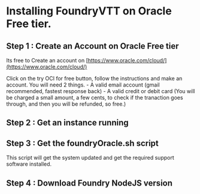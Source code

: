 # Installing FoundryVTT on Oracle Free tier.

## Step 1 : Create an Account on Oracle Free tier

Its free to Create an account on [https://www.oracle.com/cloud/](https://www.oracle.com/cloud/)


Click on the try OCI for free button, follow the instructions and make an account. You will need 2 things.
    - A valid email account (gmail recommended, fastest response back)
    - A valid credit or debit card (You will be charged a small amount, a few cents, to check if the tranaction goes through, and then you will be refunded, so free.)

## Step 2 : Get an instance running

## Step 3 : Get the foundryOracle.sh script 

This script will get the system updated and get the required support software installed.

## Step 4 : Download Foundry NodeJS version

